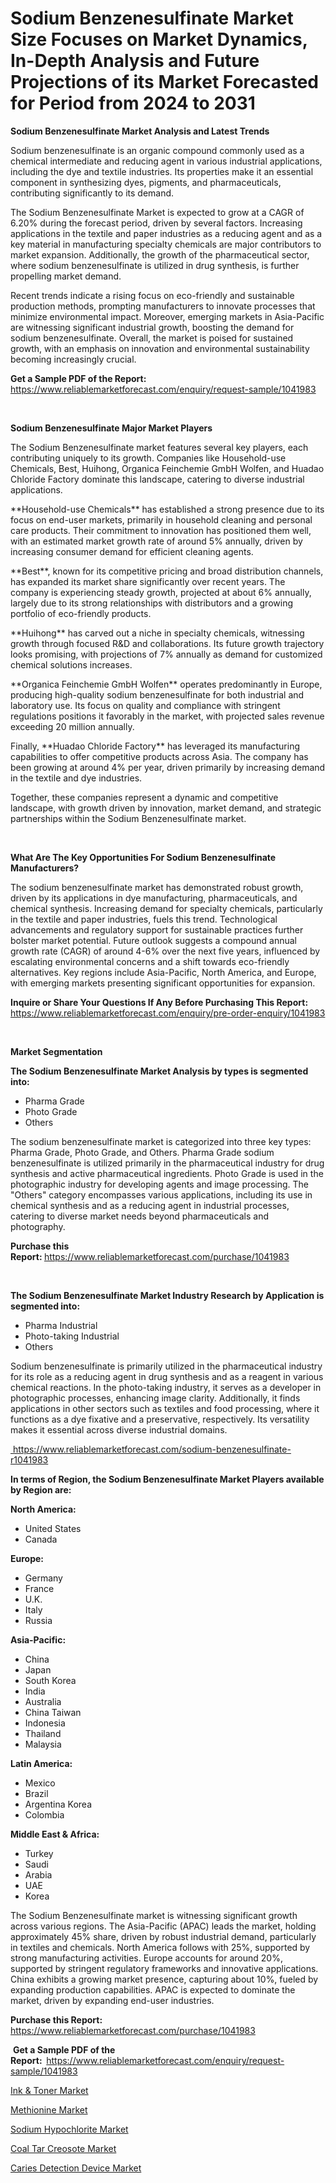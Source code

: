 <p><h1>Sodium Benzenesulfinate Market Size Focuses on Market Dynamics, In-Depth Analysis and Future Projections of its Market Forecasted for Period from 2024 to 2031</h1></p><p><strong>Sodium Benzenesulfinate Market Analysis and Latest Trends</strong></p>
<p><p>Sodium benzenesulfinate is an organic compound commonly used as a chemical intermediate and reducing agent in various industrial applications, including the dye and textile industries. Its properties make it an essential component in synthesizing dyes, pigments, and pharmaceuticals, contributing significantly to its demand.</p><p>The Sodium Benzenesulfinate Market is expected to grow at a CAGR of 6.20% during the forecast period, driven by several factors. Increasing applications in the textile and paper industries as a reducing agent and as a key material in manufacturing specialty chemicals are major contributors to market expansion. Additionally, the growth of the pharmaceutical sector, where sodium benzenesulfinate is utilized in drug synthesis, is further propelling market demand.</p><p>Recent trends indicate a rising focus on eco-friendly and sustainable production methods, prompting manufacturers to innovate processes that minimize environmental impact. Moreover, emerging markets in Asia-Pacific are witnessing significant industrial growth, boosting the demand for sodium benzenesulfinate. Overall, the market is poised for sustained growth, with an emphasis on innovation and environmental sustainability becoming increasingly crucial.</p></p>
<p><strong>Get a Sample PDF of the Report:&nbsp;</strong> <a href="https://www.reliablemarketforecast.com/enquiry/request-sample/1041983?utm_campaign=1108&utm_medium=2&utm_source=Github&utm_content=ia&utm_term=05112024&utm_id=sodium-benzenesulfinate">https://www.reliablemarketforecast.com/enquiry/request-sample/1041983</a></p>
<p>&nbsp;</p>
<p><strong>Sodium Benzenesulfinate Major Market Players</strong></p>
<p><p>The Sodium Benzenesulfinate market features several key players, each contributing uniquely to its growth. Companies like Household-use Chemicals, Best, Huihong, Organica Feinchemie GmbH Wolfen, and Huadao Chloride Factory dominate this landscape, catering to diverse industrial applications.</p><p>**Household-use Chemicals** has established a strong presence due to its focus on end-user markets, primarily in household cleaning and personal care products. Their commitment to innovation has positioned them well, with an estimated market growth rate of around 5% annually, driven by increasing consumer demand for efficient cleaning agents.</p><p>**Best**, known for its competitive pricing and broad distribution channels, has expanded its market share significantly over recent years. The company is experiencing steady growth, projected at about 6% annually, largely due to its strong relationships with distributors and a growing portfolio of eco-friendly products.</p><p>**Huihong** has carved out a niche in specialty chemicals, witnessing growth through focused R&D and collaborations. Its future growth trajectory looks promising, with projections of 7% annually as demand for customized chemical solutions increases.</p><p>**Organica Feinchemie GmbH Wolfen** operates predominantly in Europe, producing high-quality sodium benzenesulfinate for both industrial and laboratory use. Its focus on quality and compliance with stringent regulations positions it favorably in the market, with projected sales revenue exceeding 20 million annually.</p><p>Finally, **Huadao Chloride Factory** has leveraged its manufacturing capabilities to offer competitive products across Asia. The company has been growing at around 4% per year, driven primarily by increasing demand in the textile and dye industries.</p><p>Together, these companies represent a dynamic and competitive landscape, with growth driven by innovation, market demand, and strategic partnerships within the Sodium Benzenesulfinate market.</p></p>
<p>&nbsp;</p>
<p><strong>What Are The Key Opportunities For Sodium Benzenesulfinate Manufacturers?</strong></p>
<p><p>The sodium benzenesulfinate market has demonstrated robust growth, driven by its applications in dye manufacturing, pharmaceuticals, and chemical synthesis. Increasing demand for specialty chemicals, particularly in the textile and paper industries, fuels this trend. Technological advancements and regulatory support for sustainable practices further bolster market potential. Future outlook suggests a compound annual growth rate (CAGR) of around 4-6% over the next five years, influenced by escalating environmental concerns and a shift towards eco-friendly alternatives. Key regions include Asia-Pacific, North America, and Europe, with emerging markets presenting significant opportunities for expansion.</p></p>
<p><strong>Inquire or Share Your Questions If Any Before Purchasing This Report:</strong> <a href="https://www.reliablemarketforecast.com/enquiry/pre-order-enquiry/1041983?utm_campaign=1108&utm_medium=2&utm_source=Github&utm_content=ia&utm_term=05112024&utm_id=sodium-benzenesulfinate">https://www.reliablemarketforecast.com/enquiry/pre-order-enquiry/1041983</a></p>
<p>&nbsp;</p>
<p><strong>Market Segmentation</strong></p>
<p><strong>The Sodium Benzenesulfinate Market Analysis by types is segmented into:</strong></p>
<p><ul><li>Pharma Grade</li><li>Photo Grade</li><li>Others</li></ul></p>
<p><p>The sodium benzenesulfinate market is categorized into three key types: Pharma Grade, Photo Grade, and Others. Pharma Grade sodium benzenesulfinate is utilized primarily in the pharmaceutical industry for drug synthesis and active pharmaceutical ingredients. Photo Grade is used in the photographic industry for developing agents and image processing. The "Others" category encompasses various applications, including its use in chemical synthesis and as a reducing agent in industrial processes, catering to diverse market needs beyond pharmaceuticals and photography.</p></p>
<p><strong>Purchase this Report:&nbsp;</strong><a href="https://www.reliablemarketforecast.com/purchase/1041983?utm_campaign=1108&utm_medium=2&utm_source=Github&utm_content=ia&utm_term=05112024&utm_id=sodium-benzenesulfinate">https://www.reliablemarketforecast.com/purchase/1041983</a></p>
<p>&nbsp;</p>
<p><strong>The Sodium Benzenesulfinate Market Industry Research by Application is segmented into:</strong></p>
<p><ul><li>Pharma Industrial</li><li>Photo-taking Industrial</li><li>Others</li></ul></p>
<p><p>Sodium benzenesulfinate is primarily utilized in the pharmaceutical industry for its role as a reducing agent in drug synthesis and as a reagent in various chemical reactions. In the photo-taking industry, it serves as a developer in photographic processes, enhancing image clarity. Additionally, it finds applications in other sectors such as textiles and food processing, where it functions as a dye fixative and a preservative, respectively. Its versatility makes it essential across diverse industrial domains.</p></p>
<p><a href="https://www.reliablemarketforecast.com/sodium-benzenesulfinate-r1041983?utm_campaign=1108&utm_medium=2&utm_source=Github&utm_content=ia&utm_term=05112024&utm_id=sodium-benzenesulfinate">&nbsp;https://www.reliablemarketforecast.com/sodium-benzenesulfinate-r1041983</a></p>
<p><strong>In terms of Region, the Sodium Benzenesulfinate Market Players available by Region are:</strong></p>
<p>
    <p> <strong> North America: </strong>
        <ul>
            <li>United States</li>
            <li>Canada</li>
        </ul>
        </p> 
    <p> <strong> Europe: </strong>
        <ul>
            <li>Germany</li>
            <li>France</li>
            <li>U.K.</li>
            <li>Italy</li>
            <li>Russia</li>
        </ul>
        </p> 
    <p> <strong> Asia-Pacific: </strong>
        <ul>
            <li>China</li>
            <li>Japan</li>
            <li>South Korea</li>
            <li>India</li>
            <li>Australia</li>
            <li>China Taiwan</li>
            <li>Indonesia</li>
            <li>Thailand</li>
            <li>Malaysia</li>
        </ul>
        </p> 
    <p> <strong> Latin America: </strong>
        <ul>
            <li>Mexico</li>
            <li>Brazil</li>
            <li>Argentina Korea</li>
            <li>Colombia</li>
        </ul>
        </p> 
    <p> <strong> Middle East & Africa: </strong>
        <ul>
            <li>Turkey</li>
            <li>Saudi</li>
            <li>Arabia</li>
            <li>UAE</li>
            <li>Korea</li>
        </ul>
    </p>
    </p>
<p><p>The Sodium Benzenesulfinate market is witnessing significant growth across various regions. The Asia-Pacific (APAC) leads the market, holding approximately 45% share, driven by robust industrial demand, particularly in textiles and chemicals. North America follows with 25%, supported by strong manufacturing activities. Europe accounts for around 20%, supported by stringent regulatory frameworks and innovative applications. China exhibits a growing market presence, capturing about 10%, fueled by expanding production capabilities. APAC is expected to dominate the market, driven by expanding end-user industries.</p></p>
<p><strong>Purchase this Report: </strong><a href="https://www.reliablemarketforecast.com/purchase/1041983?utm_campaign=1108&utm_medium=2&utm_source=Github&utm_content=ia&utm_term=05112024&utm_id=sodium-benzenesulfinate">https://www.reliablemarketforecast.com/purchase/1041983</a></p>
<p>&nbsp;<strong>Get a Sample PDF of the Report:&nbsp;&nbsp;</strong><a href="https://www.reliablemarketforecast.com/enquiry/request-sample/1041983?utm_campaign=1108&utm_medium=2&utm_source=Github&utm_content=ia&utm_term=05112024&utm_id=sodium-benzenesulfinate">https://www.reliablemarketforecast.com/enquiry/request-sample/1041983</a></p>
<p><strong></strong></p>
<p><p><a href="https://github.com/kandidbn/Market-Research-Report-List-1/blob/main/ink-toner-market.md?utm_campaign=1108&utm_medium=2&utm_source=Github&utm_content=ia&utm_term=05112024&utm_id=sodium-benzenesulfinate">Ink & Toner Market</a></p><p><a href="https://github.com/cecilebbruhter/Market-Research-Report-List-1/blob/main/methionine-market.md?utm_campaign=1108&utm_medium=2&utm_source=Github&utm_content=ia&utm_term=05112024&utm_id=sodium-benzenesulfinate">Methionine Market</a></p><p><a href="https://github.com/doyeme32g/Market-Research-Report-List-1/blob/main/sodium-hypochlorite-market.md?utm_campaign=1108&utm_medium=2&utm_source=Github&utm_content=ia&utm_term=05112024&utm_id=sodium-benzenesulfinate">Sodium Hypochlorite Market</a></p><p><a href="https://github.com/nekolalrclippo/Market-Research-Report-List-1/blob/main/coal-tar-creosote-market.md?utm_campaign=1108&utm_medium=2&utm_source=Github&utm_content=ia&utm_term=05112024&utm_id=sodium-benzenesulfinate">Coal Tar Creosote Market</a></p><p><a href="https://issuu.com/reportprime-2/docs/caries-detection-device-market-size_f8c2a035e8a9ac?utm_campaign=1108&utm_medium=2&utm_source=Github&utm_content=ia&utm_term=05112024&utm_id=sodium-benzenesulfinate">Caries Detection Device Market</a></p></p>